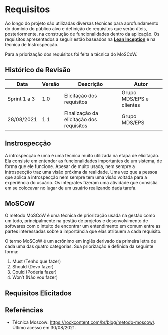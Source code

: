 # Requisitos

Ao longo do projeto são utilizadas diversas técnicas para aprofundamento do domínio do público alvo e definição de requisitos que serão úteis, posteriormente, na construção de funcionalidades dentro da aplicação.
Os requisitos apresentados a seguir estão baseados na [**Lean Inception**](LeanInception/intro.md) e na técnica de Instrospecção.

Para a priorização dos requisitos foi feita a técnica do MoSCoW.

## Histórico de Revisão
| Data | Versão | Descrição | Autor |
|------|--------|-----------|-------|
| Sprint 1 a 3 | 1.0 | Elicitação dos requisitos | Grupo MDS/EPS e clientes |
| 28/08/2021 | 1.1 | Finalização da elicitação dos requisitos | Grupo MDS/EPS |

## Instrospecção

A introspecção é uma é uma técnica muito utilizada na etapa de elicitação. Ela consiste em entender as funcionalidades importantes de um sistema, de forma que ele funcione. Apesar de muito usada, nem sempre a introspecção traz uma visão próxima da realidade. Uma vez que a pessoa que aplica a introspecção nem sempre tem uma visão voltada para a experiência do usuário. Os integrates fizeram uma atividade que consistia em se colocavar no lugar de um usuário realizando dada tarefa.

## MoSCoW

O método MoSCoW é uma técnica de priorização usada na gestão como um todo, principalmente na gestão de projetos e desenvolvimento de softwares com o intuito de encontrar um entendimento em comum entre as partes interessadas sobre a importância que elas atribuem a cada requisito.

O termo MoSCoW é um acrônimo em inglês derivado da primeira letra de cada uma das quatro categorias. Sua priorização é definida da seguinte forma:

1. Must (Tenho que fazer)
2. Should (Devo fazer)
3. Could (Poderia fazer)
4. Won’t (Não vou fazer)

## Requisitos Elicitados


## Referências
* Técnica Moscow: https://rockcontent.com/br/blog/metodo-moscow/. Último acesso em 30/08/2021.